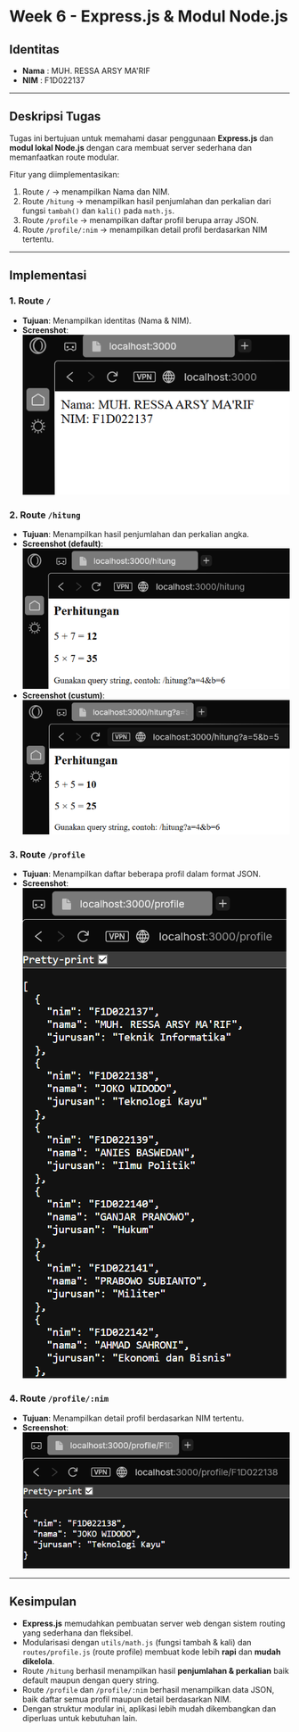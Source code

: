 # Week 6 - Express.js & Modul Node.js

## Identitas
- **Nama** : MUH. RESSA ARSY MA'RIF
- **NIM**  : F1D022137

---

## Deskripsi Tugas
Tugas ini bertujuan untuk memahami dasar penggunaan **Express.js** dan **modul lokal Node.js** dengan cara membuat server sederhana dan memanfaatkan route modular.  

Fitur yang diimplementasikan:
1. Route `/` → menampilkan Nama dan NIM.
2. Route `/hitung` → menampilkan hasil penjumlahan dan perkalian dari fungsi `tambah()` dan `kali()` pada `math.js`.
3. Route `/profile` → menampilkan daftar profil berupa array JSON.
4. Route `/profile/:nim` → menampilkan detail profil berdasarkan NIM tertentu.

---

## Implementasi

### 1. Route `/`
- **Tujuan**: Menampilkan identitas (Nama & NIM).  
- **Screenshot**:  
  ![Screenshot Root](screenshots/route-root.png)

### 2. Route `/hitung`
- **Tujuan**: Menampilkan hasil penjumlahan dan perkalian angka.  
- **Screenshot (default)**:  
  ![Screenshot Hitung Default](screenshots/route-hitung-default.png)  
- **Screenshot (custum)**:  
  ![Screenshot Hitung Custom](screenshots/route-hitung-custom.png)

### 3. Route `/profile`
- **Tujuan**: Menampilkan daftar beberapa profil dalam format JSON.  
- **Screenshot**:  
  ![Screenshot Profile](screenshots/route-profile.png)

### 4. Route `/profile/:nim`
- **Tujuan**: Menampilkan detail profil berdasarkan NIM tertentu.  
- **Screenshot**:  
  ![Screenshot Profile Detail](screenshots/route-profile-detail.png)

---

## Kesimpulan
- **Express.js** memudahkan pembuatan server web dengan sistem routing yang sederhana dan fleksibel.  
- Modularisasi dengan `utils/math.js` (fungsi tambah & kali) dan `routes/profile.js` (route profile) membuat kode lebih **rapi** dan **mudah dikelola**.  
- Route `/hitung` berhasil menampilkan hasil **penjumlahan & perkalian** baik default maupun dengan query string.  
- Route `/profile` dan `/profile/:nim` berhasil menampilkan data JSON, baik daftar semua profil maupun detail berdasarkan NIM.  
- Dengan struktur modular ini, aplikasi lebih mudah dikembangkan dan diperluas untuk kebutuhan lain.  

